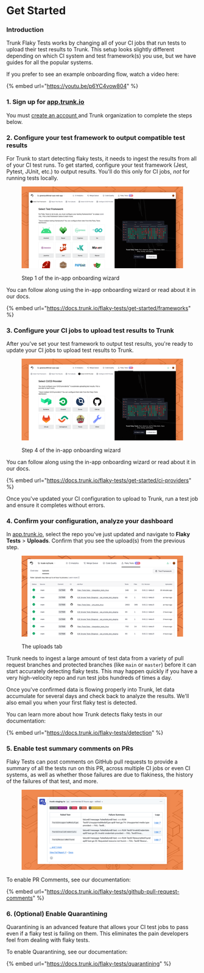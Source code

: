 # Get Started

### Introduction

Trunk Flaky Tests works by changing all of your CI jobs that run tests to upload their test results to Trunk. This setup looks slightly different depending on which CI system and test framework(s) you use, but we have guides for all the popular systems.

If you prefer to see an example onboarding flow, watch a video here:

{% embed url="https://youtu.be/p6YC4vow804" %}

### 1. Sign up for [app.trunk.io](https://app.trunk.io/login/?intent=flaky+tests)

You must [create an account ](https://app.trunk.io/login?intent=flaky%20tests)and Trunk organization to complete the steps below.

### 2. Configure your test framework to output compatible test results

For Trunk to start detecting flaky tests, it needs to ingest the results from all of your CI test runs. To get started, configure your test framework (Jest, Pytest, JUnit, etc.) to output results. You'll do this only for CI jobs, _not_ for running tests locally.

<figure><picture><source srcset="../../.gitbook/assets/add-test-framework-step-1-dark.png" media="(prefers-color-scheme: dark)"><img src="../../.gitbook/assets/add-test-framework-step-1-light.png" alt=""></picture><figcaption><p>Step 1 of the in-app onboarding wizard</p></figcaption></figure>

You can follow along using the in-app onboarding wizard or read about it in our docs.

{% embed url="https://docs.trunk.io/flaky-tests/get-started/frameworks" %}

### 3. Configure your CI jobs to upload test results to Trunk

After you've set your test framework to output test results, you're ready to update your CI jobs to upload test results to Trunk.

<figure><picture><source srcset="../../.gitbook/assets/add-test-framework-step-4-dark.png" media="(prefers-color-scheme: dark)"><img src="../../.gitbook/assets/add-test-framework-step-4-light.png" alt=""></picture><figcaption><p>Step 4 of the in-app onboarding wizard</p></figcaption></figure>

You can follow along using the in-app onboarding wizard or read about it in our docs.

{% embed url="https://docs.trunk.io/flaky-tests/get-started/ci-providers" %}

Once you've updated your CI configuration to upload to Trunk, run a test job and ensure it completes without errors.

### 4. Confirm your configuration, analyze your dashboard

In [app.trunk.io](https://app.trunk.io/login/?intent=flaky+tests), select the repo you've just updated and navigate to **Flaky Tests** > **Uploads**. Confirm that you see the upload(s) from the previous step.

<figure><picture><source srcset="../../.gitbook/assets/uploads-dark.png" media="(prefers-color-scheme: dark)"><img src="../../.gitbook/assets/uploads-light.png" alt=""></picture><figcaption><p>The uploads tab</p></figcaption></figure>

Trunk needs to ingest a large amount of test data from a variety of pull request branches and protected branches (like `main` or `master`) before it can start accurately detecting flaky tests. This may happen quickly if you have a very high-velocity repo and run test jobs hundreds of times a day.

Once you've confirmed data is flowing properly into Trunk, let data accumulate for several days and check back to analyze the results. We'll also email you when your first flaky test is detected.

You can learn more about how Trunk detects flaky tests in our documentation:

{% embed url="https://docs.trunk.io/flaky-tests/detection" %}

### 5. Enable test summary comments on PRs

Flaky Tests can post comments on GitHub pull requests to provide a summary of all the tests run on this PR, across multiple CI jobs or even CI systems, as well as whether those failures are due to flakiness, the history of the failures of that test, and more.

<figure><picture><source srcset="../../.gitbook/assets/github-comment-dark.png" media="(prefers-color-scheme: dark)"><img src="../../.gitbook/assets/github-comment-light.png" alt=""></picture><figcaption></figcaption></figure>



To enable PR Comments, see our documentation:

{% embed url="https://docs.trunk.io/flaky-tests/github-pull-request-comments" %}

### 6. (Optional) Enable Quarantining

Quarantining is an advanced feature that allows your CI test jobs to pass even if a flaky test is failing on them. This eliminates the pain developers feel from dealing with flaky tests.

To enable Quarantining, see our documentation:

{% embed url="https://docs.trunk.io/flaky-tests/quarantining" %}
